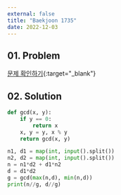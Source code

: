 ```yaml
---
external: false
title: "Baekjoon 1735"
date: 2022-12-03
---
```


## 01. Problem

[문제 확인하기](https://www.acmicpc.net/problem/1735){:target="_blank"}

## 02. Solution

```Python
def gcd(x, y):
    if y == 0:
        return x
    x, y = y, x % y 
    return gcd(x, y)

n1, d1 = map(int, input().split())
n2, d2 = map(int, input().split())
n = n1*d2 + d1*n2
d = d1*d2
g = gcd(max(n,d), min(n,d))
print(n//g, d//g)
```
